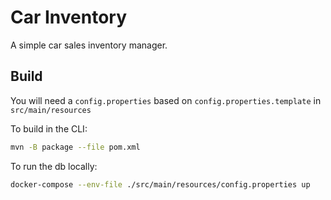 # Car Inventory

A simple car sales inventory manager. 

## Build
You will need a `config.properties` based on `config.properties.template` in `src/main/resources`

To build in the CLI:
```sh
mvn -B package --file pom.xml
````

To run the db locally:
```sh
docker-compose --env-file ./src/main/resources/config.properties up
```
